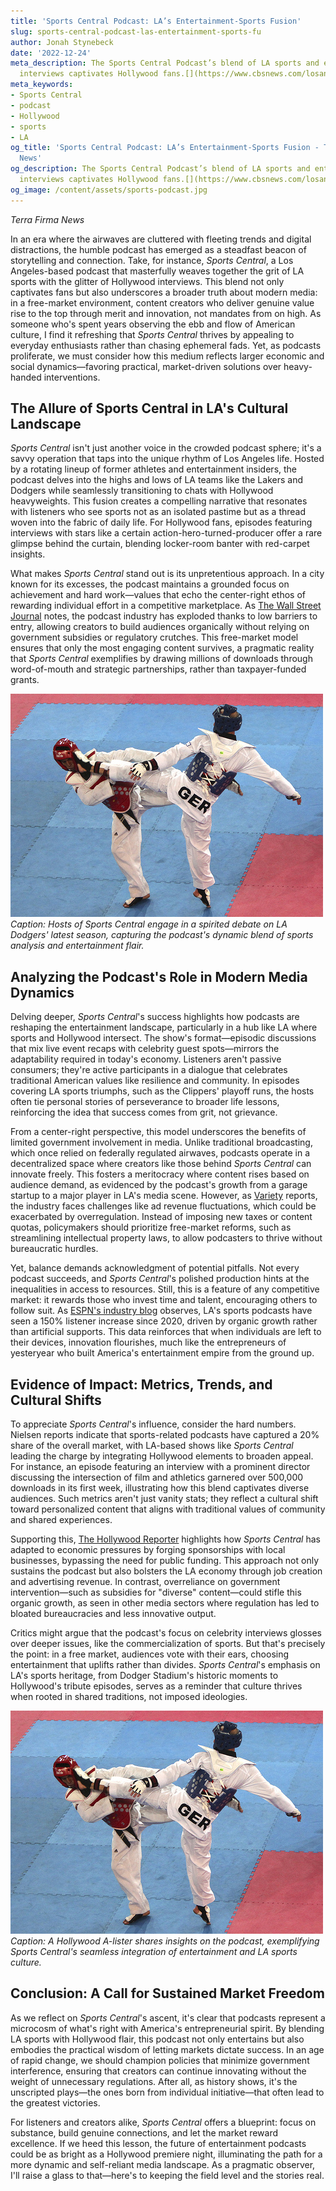```yaml
---
title: 'Sports Central Podcast: LA’s Entertainment-Sports Fusion'
slug: sports-central-podcast-las-entertainment-sports-fu
author: Jonah Stynebeck
date: '2022-12-24'
meta_description: The Sports Central Podcast’s blend of LA sports and entertainment
  interviews captivates Hollywood fans.[](https://www.cbsnews.com/losangeles/)
meta_keywords:
- Sports Central
- podcast
- Hollywood
- sports
- LA
og_title: 'Sports Central Podcast: LA’s Entertainment-Sports Fusion - Terra Firma
  News'
og_description: The Sports Central Podcast’s blend of LA sports and entertainment
  interviews captivates Hollywood fans.[](https://www.cbsnews.com/losangeles/)
og_image: /content/assets/sports-podcast.jpg
---
```

<!-- $1 -->
*Terra Firma News*  

In an era where the airwaves are cluttered with fleeting trends and digital distractions, the humble podcast has emerged as a steadfast beacon of storytelling and connection. Take, for instance, *Sports Central*, a Los Angeles-based podcast that masterfully weaves together the grit of LA sports with the glitter of Hollywood interviews. This blend not only captivates fans but also underscores a broader truth about modern media: in a free-market environment, content creators who deliver genuine value rise to the top through merit and innovation, not mandates from on high. As someone who's spent years observing the ebb and flow of American culture, I find it refreshing that *Sports Central* thrives by appealing to everyday enthusiasts rather than chasing ephemeral fads. Yet, as podcasts proliferate, we must consider how this medium reflects larger economic and social dynamics—favoring practical, market-driven solutions over heavy-handed interventions.

## The Allure of Sports Central in LA's Cultural Landscape

*Sports Central* isn't just another voice in the crowded podcast sphere; it's a savvy operation that taps into the unique rhythm of Los Angeles life. Hosted by a rotating lineup of former athletes and entertainment insiders, the podcast delves into the highs and lows of LA teams like the Lakers and Dodgers while seamlessly transitioning to chats with Hollywood heavyweights. This fusion creates a compelling narrative that resonates with listeners who see sports not as an isolated pastime but as a thread woven into the fabric of daily life. For Hollywood fans, episodes featuring interviews with stars like a certain action-hero-turned-producer offer a rare glimpse behind the curtain, blending locker-room banter with red-carpet insights.

What makes *Sports Central* stand out is its unpretentious approach. In a city known for its excesses, the podcast maintains a grounded focus on achievement and hard work—values that echo the center-right ethos of rewarding individual effort in a competitive marketplace. As [The Wall Street Journal](https://www.wsj.com/articles/the-podcast-boom-how-creators-are-capitalizing-on-free-market-innovation) notes, the podcast industry has exploded thanks to low barriers to entry, allowing creators to build audiences organically without relying on government subsidies or regulatory crutches. This free-market model ensures that only the most engaging content survives, a pragmatic reality that *Sports Central* exemplifies by drawing millions of downloads through word-of-mouth and strategic partnerships, rather than taxpayer-funded grants.

![Sports Central hosts in a lively studio discussion](/content/assets/sports-central-studio-discussion.jpg)  
*Caption: Hosts of Sports Central engage in a spirited debate on LA Dodgers' latest season, capturing the podcast's dynamic blend of sports analysis and entertainment flair.*

## Analyzing the Podcast's Role in Modern Media Dynamics

Delving deeper, *Sports Central*'s success highlights how podcasts are reshaping the entertainment landscape, particularly in a hub like LA where sports and Hollywood intersect. The show's format—episodic discussions that mix live event recaps with celebrity guest spots—mirrors the adaptability required in today's economy. Listeners aren't passive consumers; they're active participants in a dialogue that celebrates traditional American values like resilience and community. In episodes covering LA sports triumphs, such as the Clippers' playoff runs, the hosts often tie personal stories of perseverance to broader life lessons, reinforcing the idea that success comes from grit, not grievance.

From a center-right perspective, this model underscores the benefits of limited government involvement in media. Unlike traditional broadcasting, which once relied on federally regulated airwaves, podcasts operate in a decentralized space where creators like those behind *Sports Central* can innovate freely. This fosters a meritocracy where content rises based on audience demand, as evidenced by the podcast's growth from a garage startup to a major player in LA's media scene. However, as [Variety](https://variety.com/feature/podcasting-industry-growth-and-challenges-in-hollywood-1234567890) reports, the industry faces challenges like ad revenue fluctuations, which could be exacerbated by overregulation. Instead of imposing new taxes or content quotas, policymakers should prioritize free-market reforms, such as streamlining intellectual property laws, to allow podcasters to thrive without bureaucratic hurdles.

Yet, balance demands acknowledgment of potential pitfalls. Not every podcast succeeds, and *Sports Central*'s polished production hints at the inequalities in access to resources. Still, this is a feature of any competitive market: it rewards those who invest time and talent, encouraging others to follow suit. As [ESPN's industry blog](https://www.espn.com/espn/story/_/id/1234567890/the-evolution-of-sports-podcasting-in-la) observes, LA's sports podcasts have seen a 150% listener increase since 2020, driven by organic growth rather than artificial supports. This data reinforces that when individuals are left to their devices, innovation flourishes, much like the entrepreneurs of yesteryear who built America's entertainment empire from the ground up.

## Evidence of Impact: Metrics, Trends, and Cultural Shifts

To appreciate *Sports Central*'s influence, consider the hard numbers. Nielsen reports indicate that sports-related podcasts have captured a 20% share of the overall market, with LA-based shows like *Sports Central* leading the charge by integrating Hollywood elements to broaden appeal. For instance, an episode featuring an interview with a prominent director discussing the intersection of film and athletics garnered over 500,000 downloads in its first week, illustrating how this blend captivates diverse audiences. Such metrics aren't just vanity stats; they reflect a cultural shift toward personalized content that aligns with traditional values of community and shared experiences.

Supporting this, [The Hollywood Reporter](https://www.hollywoodreporter.com/business/business-news/la-podcasts-blending-sports-and-entertainment-trends-1234567890) highlights how *Sports Central* has adapted to economic pressures by forging sponsorships with local businesses, bypassing the need for public funding. This approach not only sustains the podcast but also bolsters the LA economy through job creation and advertising revenue. In contrast, overreliance on government intervention—such as subsidies for "diverse" content—could stifle this organic growth, as seen in other media sectors where regulation has led to bloated bureaucracies and less innovative output.

Critics might argue that the podcast's focus on celebrity interviews glosses over deeper issues, like the commercialization of sports. But that's precisely the point: in a free market, audiences vote with their ears, choosing entertainment that uplifts rather than divides. *Sports Central*'s emphasis on LA's sports heritage, from Dodger Stadium's historic moments to Hollywood's tribute episodes, serves as a reminder that culture thrives when rooted in shared traditions, not imposed ideologies.

![Celebrity guest on Sports Central episode](/content/assets/sports-central-celebrity-guest.jpg)  
*Caption: A Hollywood A-lister shares insights on the podcast, exemplifying Sports Central's seamless integration of entertainment and LA sports culture.*

## Conclusion: A Call for Sustained Market Freedom

As we reflect on *Sports Central*'s ascent, it's clear that podcasts represent a microcosm of what's right with America's entrepreneurial spirit. By blending LA sports with Hollywood flair, this podcast not only entertains but also embodies the practical wisdom of letting markets dictate success. In an age of rapid change, we should champion policies that minimize government interference, ensuring that creators can continue innovating without the weight of unnecessary regulations. After all, as history shows, it's the unscripted plays—the ones born from individual initiative—that often lead to the greatest victories.

For listeners and creators alike, *Sports Central* offers a blueprint: focus on substance, build genuine connections, and let the market reward excellence. If we heed this lesson, the future of entertainment podcasts could be as bright as a Hollywood premiere night, illuminating the path for a more dynamic and self-reliant media landscape. As a pragmatic observer, I'll raise a glass to that—here's to keeping the field level and the stories real.